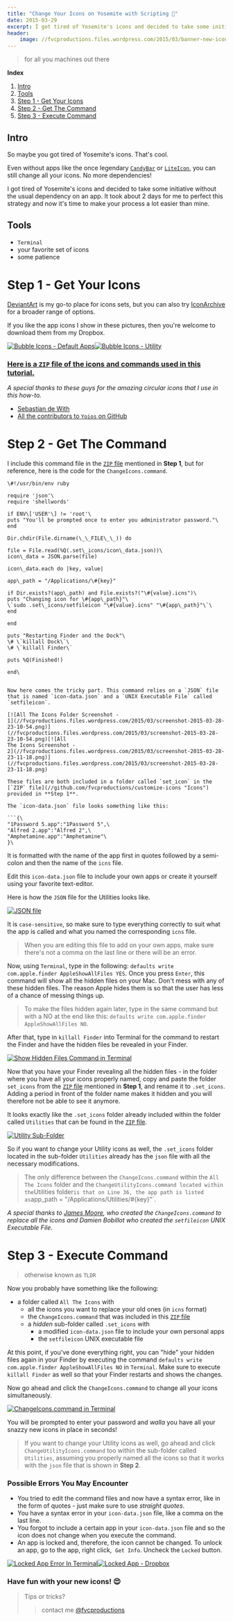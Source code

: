 ```yaml
---
title: "Change Your Icons on Yosemite with Scripting 🔧"
date: 2015-03-29
excerpt: I got tired of Yosemite's icons and decided to take some initiative without the usual dependency on an app. It took about 2 days for me to perfect this strategy and now it's time to make your process a lot easier than mine.
header:
    image: //fvcproductions.files.wordpress.com/2015/03/banner-new-icons.png?w=1024&h=435&crop=1
---
```


> for all you machines out there

**Index**

1. [Intro](#section-intro)
2. [Tools](#section-tools)
3. [Step 1 - Get Your Icons](#section-step1)
4.  [Step 2 - Get The Command](#section-step2)
5.  [Step 3 - Execute Command](#section-step3)

Intro
-----

So maybe you got tired of Yosemite's icons. That's cool.

Even without apps like the once legendary
[`CandyBar`](//www.panic.com/blog/candybar-mountain-lion-and-beyond/ "CandyBar")
or [`LiteIcon`](//www.freemacsoft.net/liteicon/ "LiteIcon"), you
can still change all your icons. No more dependencies!

I got tired of Yosemite's icons and decided to take some initiative
without the usual dependency on an app. It took about 2 days for me to
perfect this strategy and now it's time to make your process a lot
easier than mine.

Tools
-----

-   `Terminal`
-   your favorite set of icons
-   some patience

Step 1 - Get Your Icons
=======================

[DeviantArt](//www.deviantart.com "DeviantArt") is my go-to place
for icons sets, but you can also try
[IconArchive](//www.iconarchive.com/ "IconArchive") for a broader
range of options.

If you like the app icons I show in these pictures, then you're welcome
to download them from my Dropbox.

[![Bubble Icons - Default
Apps](//fvcproductions.files.wordpress.com/2015/03/screenshot-2015-03-27-11-32-49.png)](//fvcproductions.files.wordpress.com/2015/03/screenshot-2015-03-27-11-32-49.png)[![Bubble
Icons -
Utility](//fvcproductions.files.wordpress.com/2015/03/screenshot-2015-03-27-11-47-53.png)](//fvcproductions.files.wordpress.com/2015/03/screenshot-2015-03-27-11-47-53.png)

### [Here is a `ZIP` file of the icons and commands used in this tutorial.](//github.com/fvcproductions/customize-icons "Icons")

*A special thanks to these guys for the amazing circular icons that I
use in this how-to.*

- [Sebastian de With](//dewith.com/ "deWith")
- [All the contributors to `Yoios` on
    GitHub](//github.com/mmarfil/yoios "Yoios")

Step 2 - Get The Command
========================

I include this command file in the [`ZIP`
file](//github.com/fvcproductions/customize-icons "Icons")
mentioned in **Step 1**, but for reference, here is the code for the
`ChangeIcons.command`.

```
\#!/usr/bin/env ruby

require 'json'\
require 'shellwords'

if ENV\['USER'\] != 'root'\
puts "You'll be prompted once to enter you administrator password."\
end

Dir.chdir(File.dirname(\_\_FILE\_\_)) do

file = File.read(%Q(.set\_icons/icon\_data.json))\
icon\_data = JSON.parse(file)

icon\_data.each do |key, value|

app\_path = "/Applications/\#{key}"

if Dir.exists?(app\_path) and File.exists?("\#{value}.icns")\
puts "Changing icon for \#{app\_path}"\
\`sudo .set\_icons/setfileicon "\#{value}.icns" "\#{app\_path}"\`\
end

end

puts "Restarting Finder and the Dock"\
\# \`killall Dock\`\
\# \`killall Finder\`

puts %Q(Finished!)

end\


Now here comes the tricky part. This command relies on a `JSON` file
that is named `icon-data.json` and a `UNIX Executable File` called
`setfileicon`.

[![All The Icons Folder Screenshot -
1](//fvcproductions.files.wordpress.com/2015/03/screenshot-2015-03-28-23-10-54.png)](//fvcproductions.files.wordpress.com/2015/03/screenshot-2015-03-28-23-10-54.png)[![All
The Icons Screenshot -
2](//fvcproductions.files.wordpress.com/2015/03/screenshot-2015-03-28-23-11-18.png)](//fvcproductions.files.wordpress.com/2015/03/screenshot-2015-03-28-23-11-18.png)

These files are both included in a folder called `set_icon` in the
[`ZIP` file](//github.com/fvcproductions/customize-icons "Icons")
provided in **Step 1**.

The `icon-data.json` file looks something like this:

```{\
"1Password 5.app":"1Password 5",\
"Alfred 2.app":"Alfred 2",\
"Amphetamine.app":"Amphetamine"\
}\
```

It is formatted with the name of the app first in quotes followed by a
semi-colon and then the name of the `icns` file.

Edit this `icon-data.json` file to include your own apps or create it
yourself using your favorite text-editor.

Here is how the `JSON` file for the Utilities looks like.

[![JSON
file](//fvcproductions.files.wordpress.com/2015/03/screenshot-2015-03-28-23-49-06.png)](//fvcproductions.files.wordpress.com/2015/03/screenshot-2015-03-28-23-49-06.png)

It is `case-sensitive`, so make sure to type everything correctly to
suit what the app is called and what you named the corresponding `icns`
file.

> When you are editing this file to add on your own apps, make sure
> there's not a comma on the last line or there will be an error.

Now, using `Terminal`, type in the following:
`defaults write com.apple.finder AppleShowAllFiles YES`. Once you press
`Enter`, this command will show all the hidden files on your Mac. Don't
mess with any of these hidden files. The reason Apple hides them is so
that the user has less of a chance of messing things up.

> To make the files hidden again later, type in the same command but
> with a NO at the end like this:
> `defaults write com.apple.finder AppleShowAllFiles NO`.

After that, type in `killall Finder` into Terminal for the command to
restart the Finder and have the hidden files be revealed in your Finder.

[![Show Hidden Files Command in
Terminal](//fvcproductions.files.wordpress.com/2015/03/screenshot-2015-03-29-00-21-37.png)](//fvcproductions.files.wordpress.com/2015/03/screenshot-2015-03-29-00-21-37.png)

Now that you have your Finder revealing all the hidden files - in the
folder where you have all your icons properly named, copy and paste the
folder `set_icons` from the [`ZIP`
file](//github.com/fvcproductions/customize-icons "Icons")
mentioned in **Step 1**, and rename it to `.set_icons`. Adding a period
in front of the folder name makes it hidden and you will therefore not
be able to see it anymore.

It looks exactly like the `.set_icons` folder already included within
the folder called `Utilities` that can be found in the [`ZIP`
file](//github.com/fvcproductions/customize-icons "Icons").

[![Utility
Sub-Folder](//fvcproductions.files.wordpress.com/2015/03/screenshot-2015-03-28-23-11-42.png)](//fvcproductions.files.wordpress.com/2015/03/screenshot-2015-03-28-23-11-42.png)

So if you want to change your Utility icons as well, the `.set_icons`
folder located in the sub-folder `Utilities` already has the `json` file
with all the necessary modifications.

> The only difference between the `ChangeIcons.command` within the
> `All The Icons` folder and the
> `ChangeUtilityIcons.command located within the`Utilities
> folder`is that on Line 36, the app path is listed as`app\_path =
> "/Applications/Utilities/\#{key}"\`.

*A special thanks to [James
Moore](//twitter.com/foozmeat "James Moore"), who created the
`ChangeIcons.command` to replace all the icons and Damien Bobillot who
created the `setfileicon` UNIX Executable File.*

Step 3 - Execute Command
========================

> otherwise known as `TLDR`

Now you probably have something like the following:

-   a folder called `All The Icons` with
    -   all the icons you want to replace your old ones (in `icns`
        format)
    -   the `ChangeIcons.command` that was included in this [`ZIP`
        file](//github.com/fvcproductions/customize-icons "Icons")
    -   a *hidden* sub-folder called `.set_icons` with
        -   a modified `icon-data.json` file to include your own
            personal apps
        -   the `setfileicon` UNIX executable file

At this point, if you've done everything right, you can "hide" your
hidden files again in your Finder by executing the command
`defaults write com.apple.finder AppleShowAllFiles NO` in `Terminal`.
Make sure to execute `killall Finder` as well so that your Finder
restarts and shows the changes.

Now go ahead and click the `ChangeIcons.command` to change all your
icons simultaneously.

[![ChangeIcons.command in
Terminal](//fvcproductions.files.wordpress.com/2015/03/screenshot-2015-03-29-00-01-44.png)](//fvcproductions.files.wordpress.com/2015/03/screenshot-2015-03-29-00-01-44.png)

You will be prompted to enter your password and *walla* you have all
your snazzy new icons in place in seconds!

> If you want to change your Utility icons as well, go ahead and click
> `ChangeUtilityIcons.command` too within the sub-folder called
> `Utilities`, assuming you properly named all the icons so that it
> works with the `json` file that is shown in **Step 2**.

### **Possible Errors You May Encounter**

-   You tried to edit the command files and now have a syntax error,
    like in the form of quotes - just make sure to use *straight
    quotes*.
-   You have a syntax error in your `icon-data.json` file, like a comma
    on the last line.
-   You forgot to include a certain app in your `icon-data.json` file
    and so the icon does not change when you execute the command.
-   An app is locked and, therefore, the icon cannot be changed. To
    unlock an app, go to the app, right click,  `Get Info`. Uncheck the
    `Locked` button.

[![Locked App Error In
Terminal](//fvcproductions.files.wordpress.com/2015/03/screenshot-2015-03-29-00-01-54.png)](//fvcproductions.files.wordpress.com/2015/03/screenshot-2015-03-29-00-01-54.png)[![Locked
App -
Dropbox](//fvcproductions.files.wordpress.com/2015/03/screenshot-2015-03-29-00-09-37.png)](//fvcproductions.files.wordpress.com/2015/03/screenshot-2015-03-29-00-09-37.png)

### Have fun with your new icons! 😍

> Tips or tricks?
>
> > contact me
> > [@fvcproductions](//twitter.com/fvcproductions "FVCproductions")
